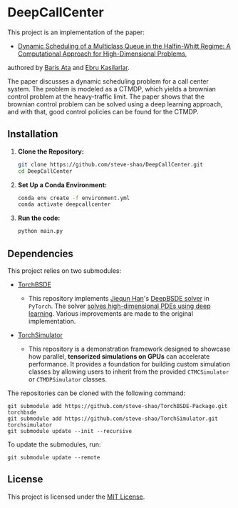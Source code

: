# DeepCallCenter

This project is an implementation of the paper:
- [Dynamic Scheduling of a Multiclass Queue in the Halfin-Whitt Regime: A Computational Approach for High-Dimensional Problems](https://arxiv.org/abs/2311.08818), 

authored by [Baris Ata](https://www.chicagobooth.edu/faculty/directory/a/baris-ata) and [Ebru Kasilarlar](https://ekasikaralar.github.io/Ebru-Kasikaralar/).

The paper discusses a dynamic scheduling problem for a call center system. 
The problem is modeled as a CTMDP, which yields a brownian control problem at the heavy-traffic limit. 
The paper shows that the brownian control problem can be solved using a deep learning approach, and with that, good control policies can be found for the CTMDP.

## Installation

1. **Clone the Repository:**

   ```bash
   git clone https://github.com/steve-shao/DeepCallCenter.git
   cd DeepCallCenter
   ```

2. **Set Up a Conda Environment:**

   ```bash
   conda env create -f environment.yml
   conda activate deepcallcenter
   ```

3. **Run the code:**

    ```bash
    python main.py
    ```


## Dependencies
 
This project relies on two submodules:

- [TorchBSDE](https://github.com/steve-shao/TorchBSDE-Package)
    - This repository implements [Jiequn Han](https://users.flatironinstitute.org/~jhan/)'s [DeepBSDE solver](https://github.com/frankhan91/DeepBSDE) in `PyTorch`. The solver [solves high-dimensional PDEs using deep learning](https://doi.org/10.1073/pnas.1718942115). Various improvements are made to the original implementation.

- [TorchSimulator](https://github.com/steve-shao/TorchSimulator)
    - This repository is a demonstration framework designed to showcase how parallel, **tensorized simulations on GPUs** can accelerate performance. It provides a foundation for building custom simulation classes by allowing users to inherit from the provided `CTMCSimulator` or `CTMDPSimulator` classes.

The repositories can be cloned with the following command:
```
git submodule add https://github.com/steve-shao/TorchBSDE-Package.git torchbsde
git submodule add https://github.com/steve-shao/TorchSimulator.git torchsimulator
git submodule update --init --recursive
```

To update the submodules, run:
```
git submodule update --remote
```


## License

This project is licensed under the [MIT License](LICENSE).
